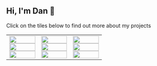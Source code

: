 ## Hi, I'm Dan 👋

Click on the tiles below to find out more about my projects 

<table>
<tbody>
<tr>
<td style="text-align: center"><a href="https://www.danielbuscombe.com/"><img src="https://raw.githubusercontent.com/dbuscombe-usgs/dbuscombe-usgs/master/images/x/9.png" alt="" width="100%" /></a> <a href="https://mardascience.com/"><img src="https://raw.githubusercontent.com/dbuscombe-usgs/dbuscombe-usgs/master/images/x/6.png" alt=""  width="100%" /></a> <a href="https://github.com/dbuscombe-usgs?tab=repositories&amp;q=&amp;type=&amp;language=javascript"><img src="https://raw.githubusercontent.com/dbuscombe-usgs/dbuscombe-usgs/master/images/x/3.png" alt=""  width="100%" /></a></td>
<td style="text-align: center"><a href="#"><img src="https://raw.githubusercontent.com/dbuscombe-usgs/dbuscombe-usgs/master/images/x/8.png" alt=""  width="100%" /></a> <a href="https://twitter.com/magic_walnut"><img src="https://raw.githubusercontent.com/dbuscombe-usgs/dbuscombe-usgs/master/images/x/5.png" alt=""  width="100%" /></a> <a href="https://github.com/dbuscombe-usgs?tab=repositories&amp;q=&amp;type=&amp;language=python"><img src="https://raw.githubusercontent.com/dbuscombe-usgs/dbuscombe-usgs/master/images/x/2.png" alt=""  width="100%" /></a></td>
<td style="text-align: center"><a href="https://en.wikipedia.org/wiki/India"><img src="https://raw.githubusercontent.com/dbuscombe-usgs/dbuscombe-usgs/master/images/x/7.png" alt=""  width="100%" /></a> <a href="#"><img src="https://raw.githubusercontent.com/dbuscombe-usgs/dbuscombe-usgs/master/images/x/4.png" alt=""  width="100%" /></a> <a href="https://mardascience.com/"><img src="https://raw.githubusercontent.com/dbuscombe-usgs/dbuscombe-usgs/master/images/x/1.png" alt=""  width="100%" /></a></td>
</tr>
<tr>
<!--     <td colspan=3><h3>More about me<h3></td> -->
<!-- </tr>
<tr>
<td style="text-align: center"><a href="#"><img src="https://raw.githubusercontent.com/xprilion/xprilion/master/images/y/9.png" alt=""  width="100%" /></a> <a href="https://gdgkolkata.org"><img src="https://raw.githubusercontent.com/xprilion/xprilion/master/images/y/6.png" alt=""  width="100%" /></a> <a href="https://github.com/xprilion/fireshort"><img src="https://raw.githubusercontent.com/xprilion/xprilion/master/images/y/3.png" alt=""  width="100%" /></a></td>
<td style="text-align: center"><a href="#"><img src="https://raw.githubusercontent.com/xprilion/xprilion/master/images/y/8.png" alt=""  width="100%" /></a> <a href="https://dscnsec.com"><img src="https://raw.githubusercontent.com/xprilion/xprilion/master/images/y/5.png" alt=""  width="100%" /></a> <a href="https://submitty.org"><img src="https://raw.githubusercontent.com/xprilion/xprilion/master/images/y/2.png" alt=""  width="100%" /></a></td>
<td style="text-align: center"><a href="#"><img src="https://raw.githubusercontent.com/xprilion/xprilion/master/images/y/7.png" alt=""  width="100%" /></a> <a href="https://tfugkol.github.io"><img src="https://raw.githubusercontent.com/xprilion/xprilion/master/images/y/4.png" alt=""  width="100%" /></a> <a href="https://thecodefoundation.dev"><img src="https://raw.githubusercontent.com/xprilion/xprilion/master/images/y/1.png" alt=""  width="100%" /></a></td>
</tr>
<tr>
    <td colspan=3><h3>Let's get in touch!</h3></td> -->
<!-- </tr>
<tr>
<td style="text-align: center"><a href="/cdn-cgi/l/email-protection#bcd4d5fcc4ccced592d8d9ca"><img src="https://raw.githubusercontent.com/xprilion/xprilion/master/images/z/3.png" alt=""  width="100%" /></a></td>
<td style="text-align: center"><a href="/cdn-cgi/l/email-protection#9eeeecf1f4fbfdeaeddee6eeecf7b0fafbe8"><img src="https://raw.githubusercontent.com/xprilion/xprilion/master/images/z/2.png" alt=""  width="100%" /></a></td>
<td style="text-align: center"><a href="https://paypal.me/xprilion"><img src="https://raw.githubusercontent.com/xprilion/xprilion/master/images/z/1.png" alt=""  width="100%" /></a></td>
</tr>
</tbody>
</table> -->
